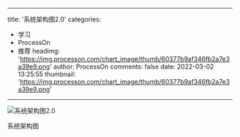 
---
title: '系统架构图2.0'
categories: 
 - 学习
 - ProcessOn
 - 推荐
headimg: 'https://img.processon.com/chart_image/thumb/60377b9af346fb2a7e3a39e9.png'
author: ProcessOn
comments: false
date: 2022-03-02 13:25:55
thumbnail: 'https://img.processon.com/chart_image/thumb/60377b9af346fb2a7e3a39e9.png'
---

<div>   
<img class="thumb" alt="系统架构图2.0" src="https://img.processon.com/chart_image/thumb/60377b9af346fb2a7e3a39e9.png" referrerpolicy="no-referrer">
<p>系统架构图</p>  
</div>
            